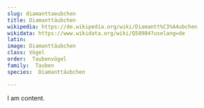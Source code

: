 ```yaml
---
slug: diamanttaeubchen
title: Diamanttäubchen
wikipedia: https://de.wikipedia.org/wiki/Diamantt%C3%A4ubchen
wikidata: https://www.wikidata.org/wiki/Q58904?uselang=de
latin:
image: Diamanttäubchen
class: Vögel
order:  Taubenvögel
family:  Tauben
species:  Diamanttäubchen

---
```


I am content.
